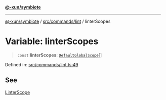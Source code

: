 [**@-xun/symbiote**](../../../../README.md)

***

[@-xun/symbiote](../../../../README.md) / [src/commands/lint](../README.md) / linterScopes

# Variable: linterScopes

> `const` **linterScopes**: [`DefaultGlobalScope`](../../../configure/enumerations/DefaultGlobalScope.md)[]

Defined in: [src/commands/lint.ts:49](https://github.com/Xunnamius/symbiote/blob/b4ce62825fc0ab0648e371a38e522f8ee71b6ea1/src/commands/lint.ts#L49)

## See

[LinterScope](../../../configure/enumerations/DefaultGlobalScope.md)
